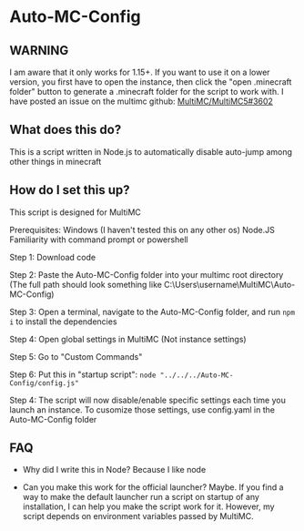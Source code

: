 # Auto-MC-Config

## WARNING
I am aware that it only works for 1.15+. If you want to use it on a lower version, you first have to open the instance, then click the "open .minecraft folder" button to generate a .minecraft folder for the script to work with. 
I have posted an issue on the multimc github: [MultiMC/MultiMC5#3602](https://github.com/MultiMC/MultiMC5/issues/3602)

## What does this do?
This is a script written in Node.js to automatically disable auto-jump among other things in minecraft

## How do I set this up?
This script is designed for MultiMC

Prerequisites: 
Windows (I haven't tested this on any other os)
Node.JS
Familiarity with command prompt or powershell

Step 1: Download code

Step 2: Paste the Auto-MC-Config folder into your multimc root directory (The full path should look something like C:\Users\username\MultiMC\Auto-MC-Config)

Step 3: Open a terminal, navigate to the Auto-MC-Config folder, and run `npm i` to install the dependencies

Step 4: Open global settings in MultiMC (Not instance settings)

Step 5: Go to "Custom Commands"

Step 6: Put this in "startup script":
`node "../../../Auto-MC-Config/config.js"`
<!--Screenshot here--> 

Step 4: The script will now disable/enable specific settings each time you launch an instance. To cusomize those settings, use config.yaml in the Auto-MC-Config folder

## FAQ
- Why did I write this in Node?
Because I like node

- Can you make this work for the official launcher?
Maybe. If you find a way to make the default launcher run a script on startup of any installation, I can help you make the script work for it. However, my script depends on environment variables passed by MultiMC.